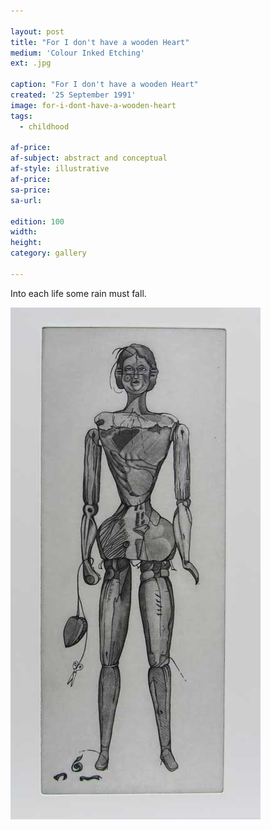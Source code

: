 ```yaml
---

layout: post
title: "For I don't have a wooden Heart"
medium: 'Colour Inked Etching'
ext: .jpg

caption: "For I don't have a wooden Heart"
created: '25 September 1991'
image: for-i-dont-have-a-wooden-heart
tags:
  - childhood

af-price:
af-subject: abstract and conceptual
af-style: illustrative
af-price:
sa-price:
sa-url:

edition: 100
width:
height:
category: gallery

---
```


Into each life some rain must fall.

![Black and White version of print](/images/for-i-dont-have-a-wooden-heart-bw.jpg)
